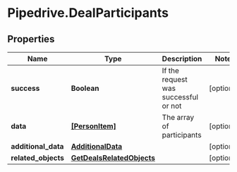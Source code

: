 # Pipedrive.DealParticipants

## Properties

Name | Type | Description | Notes
------------ | ------------- | ------------- | -------------
**success** | **Boolean** | If the request was successful or not | [optional] 
**data** | [**[PersonItem]**](PersonItem.md) | The array of participants | [optional] 
**additional_data** | [**AdditionalData**](AdditionalData.md) |  | [optional] 
**related_objects** | [**GetDealsRelatedObjects**](GetDealsRelatedObjects.md) |  | [optional] 


